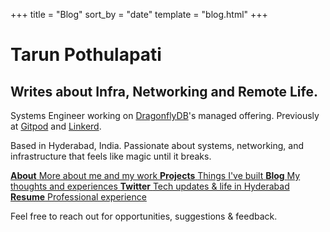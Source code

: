 +++
title = "Blog"
sort_by = "date"
template = "blog.html"
+++

# Tarun Pothulapati
## Writes about Infra, Networking and Remote Life.

Systems Engineer working on [DragonflyDB](https://www.dragonflydb.io)'s managed offering. Previously at [Gitpod](https://www.gitpod.io) and [Linkerd](https://www.linkerd.io).

Based in Hyderabad, India. Passionate about systems, networking, and infrastructure that feels like magic until it breaks.

<div class="links-grid">
  <a href="/about" class="link-card">
    <strong>About</strong>
    <span>More about me and my work</span>
  </a>
  <a href="/projects" class="link-card">
    <strong>Projects</strong>
    <span>Things I've built</span>
  </a>
  <a href="/blog" class="link-card">
    <strong>Blog</strong>
    <span>My thoughts and experiences</span>
  </a>
  <a href="https://twitter.com/tarrooon" class="link-card">
    <strong>Twitter</strong>
    <span>Tech updates & life in Hyderabad</span>
  </a>
  <a href="https://drive.google.com/file/d/1_59nnsxicU_e9v3B0eI7JnXl0ooNNHtV/view" class="link-card">
    <strong>Resume</strong>
    <span>Professional experience</span>
  </a>
</div>

<p class="outro">Feel free to reach out for opportunities, suggestions & feedback.</p>
